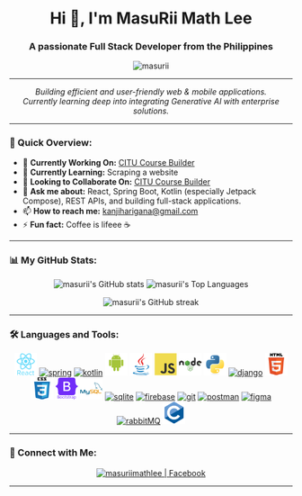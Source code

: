 
<h1 align="center">Hi 👋, I'm MasuRii Math Lee</h1>
<h3 align="center">A passionate Full Stack Developer from the Philippines</h3>

<p align="center">
  <img src="https://github-profile-trophy.vercel.app/?username=masurii&theme=default&margin-w=15&margin-h=15" alt="masurii" />
</p>

---

<p align="center">
  <em>Building efficient and user-friendly web & mobile applications.<br>Currently learning deep into integrating Generative AI with enterprise solutions.</em>
  <br>
</p>

---

### 📌 Quick Overview:

- 🔭 **Currently Working On:** [CITU Course Builder](https://github.com/MasuRii/CITCourseBuilder)
- 🌱 **Currently Learning:** Scraping a website
- 👯 **Looking to Collaborate On:** [CITU Course Builder](https://github.com/MasuRii/CITCourseBuilder)
- 🤔 **Ask me about:** React, Spring Boot, Kotlin (especially Jetpack Compose), REST APIs, and building full-stack applications.
- 📫 **How to reach me:** kanjiharigana@gmail.com
- ⚡ **Fun fact:** Coffee is lifeee ☕

---

### 📊 My GitHub Stats:

<p align="center">
  <img align="center" src="https://github-readme-stats.vercel.app/api?username=masurii&show_icons=true&locale=en&theme=default&count_private=true" alt="masurii's GitHub stats" />
      <!-- Optional: Add space between stats -->
  <img align="center" src="https://github-readme-stats.vercel.app/api/top-langs/?username=masurii&layout=compact&locale=en&theme=default" alt="masurii's Top Languages" />
</p>
<p align="center">
  <img align="center" src="https://github-readme-streak-stats.herokuapp.com/?user=masurii&theme=default" alt="masurii's GitHub streak" />
</p>

---

### 🛠️ Languages and Tools:

<p align="center">
  <a href="https://reactjs.org/" target="_blank" rel="noreferrer"><img src="https://raw.githubusercontent.com/devicons/devicon/master/icons/react/react-original-wordmark.svg" alt="react" width="40" height="40"/></a>
  <a href="https://spring.io/" target="_blank" rel="noreferrer"><img src="https://www.vectorlogo.zone/logos/springio/springio-icon.svg" alt="spring" width="40" height="40"/></a>
  <a href="https://kotlinlang.org" target="_blank" rel="noreferrer"><img src="https://www.vectorlogo.zone/logos/kotlinlang/kotlinlang-icon.svg" alt="kotlin" width="40" height="40"/></a>
  <a href="https://developer.android.com" target="_blank" rel="noreferrer"><img src="https://raw.githubusercontent.com/devicons/devicon/master/icons/android/android-original-wordmark.svg" alt="android" width="40" height="40"/></a>
  <a href="https://www.java.com" target="_blank" rel="noreferrer"><img src="https://raw.githubusercontent.com/devicons/devicon/master/icons/java/java-original.svg" alt="java" width="40" height="40"/></a>
  <a href="https://developer.mozilla.org/en-US/docs/Web/JavaScript" target="_blank" rel="noreferrer"><img src="https://raw.githubusercontent.com/devicons/devicon/master/icons/javascript/javascript-original.svg" alt="javascript" width="40" height="40"/></a>
  <a href="https://nodejs.org" target="_blank" rel="noreferrer"><img src="https://raw.githubusercontent.com/devicons/devicon/master/icons/nodejs/nodejs-original-wordmark.svg" alt="nodejs" width="40" height="40"/></a>
  <a href="https://www.python.org" target="_blank" rel="noreferrer"><img src="https://raw.githubusercontent.com/devicons/devicon/master/icons/python/python-original.svg" alt="python" width="40" height="40"/></a>
  <a href="https://www.djangoproject.com/" target="_blank" rel="noreferrer"><img src="https://cdn.worldvectorlogo.com/logos/django.svg" alt="django" width="40" height="40"/></a>
  <a href="https://www.w3.org/html/" target="_blank" rel="noreferrer"><img src="https://raw.githubusercontent.com/devicons/devicon/master/icons/html5/html5-original-wordmark.svg" alt="html5" width="40" height="40"/></a>
  <a href="https://www.w3schools.com/css/" target="_blank" rel="noreferrer"><img src="https://raw.githubusercontent.com/devicons/devicon/master/icons/css3/css3-original-wordmark.svg" alt="css3" width="40" height="40"/></a>
  <a href="https://getbootstrap.com" target="_blank" rel="noreferrer"><img src="https://raw.githubusercontent.com/devicons/devicon/master/icons/bootstrap/bootstrap-plain-wordmark.svg" alt="bootstrap" width="40" height="40"/></a>
  <a href="https://www.mysql.com/" target="_blank" rel="noreferrer"><img src="https://raw.githubusercontent.com/devicons/devicon/master/icons/mysql/mysql-original-wordmark.svg" alt="mysql" width="40" height="40"/></a>
  <a href="https://www.sqlite.org/" target="_blank" rel="noreferrer"><img src="https://www.vectorlogo.zone/logos/sqlite/sqlite-icon.svg" alt="sqlite" width="40" height="40"/></a>
  <a href="https://firebase.google.com/" target="_blank" rel="noreferrer"><img src="https://www.vectorlogo.zone/logos/firebase/firebase-icon.svg" alt="firebase" width="40" height="40"/></a>
  <a href="https://git-scm.com/" target="_blank" rel="noreferrer"><img src="https://www.vectorlogo.zone/logos/git-scm/git-scm-icon.svg" alt="git" width="40" height="40"/></a>
  <a href="https://postman.com" target="_blank" rel="noreferrer"><img src="https://www.vectorlogo.zone/logos/getpostman/getpostman-icon.svg" alt="postman" width="40" height="40"/></a>
  <a href="https://www.figma.com/" target="_blank" rel="noreferrer"><img src="https://www.vectorlogo.zone/logos/figma/figma-icon.svg" alt="figma" width="40" height="40"/></a>
  <a href="https://www.rabbitmq.com" target="_blank" rel="noreferrer"><img src="https://www.vectorlogo.zone/logos/rabbitmq/rabbitmq-icon.svg" alt="rabbitMQ" width="40" height="40"/></a>
  <a href="https://www.cprogramming.com/" target="_blank" rel="noreferrer"><img src="https://raw.githubusercontent.com/devicons/devicon/master/icons/c/c-original.svg" alt="c" width="40" height="40"/></a>
</p>

---

### 🤝 Connect with Me:

<p align="center">
  <a href="https://fb.com/masuriimathlee" target="_blank"><img align="center" src="https://raw.githubusercontent.com/rahuldkjain/github-profile-readme-generator/master/src/images/icons/Social/facebook.svg" alt="masuriimathlee | Facebook" height="30" width="40" /></a>  

---
